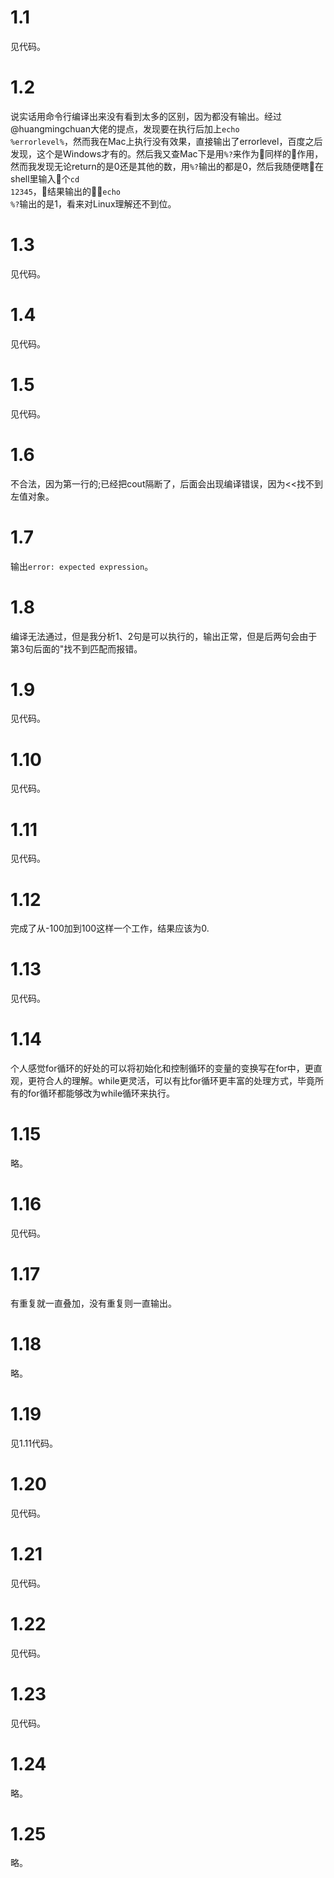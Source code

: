 # 1.1
见代码。
#

# 1.2
说实话用命令行编译出来没有看到太多的区别，因为都没有输出。经过@huangmingchuan大佬的提点，发现要在执行后加上<code>echo %errorlevel%</code>，然而我在Mac上执行没有效果，直接输出了errorlevel，百度之后发现，这个是Windows才有的。然后我又查Mac下是用<code>%?</code>来作为同样的作用，然而我发现无论return的是0还是其他的数，用<code>%?</code>输出的都是0，然后我随便瞎在shell里输入个<code>cd 12345</code>，结果输出的<code>echo %?</code>输出的是1，看来对Linux理解还不到位。
#

# 1.3
见代码。
#

# 1.4
见代码。
#

# 1.5
见代码。
#

# 1.6
不合法，因为第一行的;已经把cout隔断了，后面会出现编译错误，因为<<找不到左值对象。
#

# 1.7
输出<code>error: expected expression</code>。
#

# 1.8
编译无法通过，但是我分析1、2句是可以执行的，输出正常，但是后两句会由于第3句后面的"找不到匹配而报错。
#

# 1.9
见代码。
#

# 1.10
见代码。
#

# 1.11
见代码。
#

# 1.12
完成了从-100加到100这样一个工作，结果应该为0.
#

# 1.13
见代码。
#

# 1.14
个人感觉for循环的好处的可以将初始化和控制循环的变量的变换写在for中，更直观，更符合人的理解。while更灵活，可以有比for循环更丰富的处理方式，毕竟所有的for循环都能够改为while循环来执行。
#

# 1.15
略。
#

# 1.16
见代码。
#

# 1.17
有重复就一直叠加，没有重复则一直输出。
#

# 1.18
略。
#

# 1.19
见1.11代码。
#

# 1.20
见代码。
#

# 1.21
见代码。
#

# 1.22
见代码。
#

# 1.23
见代码。
#

# 1.24
略。
#

# 1.25
略。
#